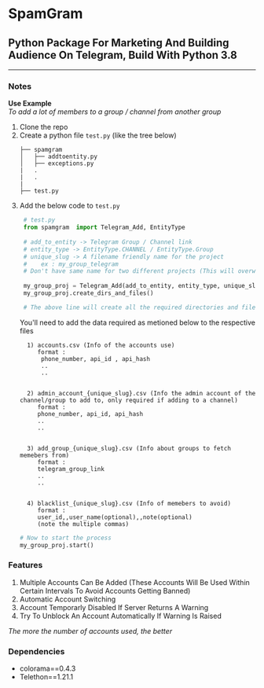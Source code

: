 # SpamGram
## Python Package For Marketing And Building Audience On Telegram, Build With Python 3.8 

___
### Notes

**Use Example**<br>
*To add a lot of members to a group / channel from another group*

1. Clone the repo
2. Create a python file `test.py` (like the tree below)
    ```
    ├── spamgram
    │   ├── addtoentity.py
    │   ├── exceptions.py
    |   .
    |   .
    |
    ├── test.py
    ```
3. Add the below code to `test.py`
   ```py
    # test.py
    from spamgram  import Telegram_Add, EntityType
    
    # add_to_entity -> Telegram Group / Channel link
    # entity_type -> EntityType.CHANNEL / EntityType.Group 
    # unique_slug -> A filename friendly name for the project 
    #    ex : my_group_telegram
    # Don't have same name for two different projects (This will overwrite the data of the previous project)
    
    my_group_proj = Telegram_Add(add_to_entity, entity_type, unique_slug)
    my_group_proj.create_dirs_and_files()

    # The above line will create all the required directories and files inside spamgram directory.
   ```
   You'll need to add the data required as metioned below to the respective files
   ```
     1) accounts.csv (Info of the accounts use)
        format : 
         phone_number, api_id , api_hash
         ..
         ..


     2) admin_account_{unique_slug}.csv (Info the admin account of the channel/group to add to, only required if adding to a channel)
        format : 
        phone_number, api_id, api_hash
        ..
        ..


     3) add_group_{unique_slug}.csv (Info about groups to fetch memebers from)
        format :
        telegram_group_link
        ..
        ..
    

     4) blacklist_{unique_slug}.csv (Info of memebers to avoid)
        format : 
        user_id,,user_name(optional),,note(optional)
        (note the multiple commas)
   ```
   ```py
   # Now to start the process
   my_group_proj.start()
   ```

### Features
1. Multiple Accounts Can Be Added (These Accounts Will Be Used Within Certain Intervals To Avoid Accounts Getting Banned)
2. Automatic Account Switching
3. Account Temporarly Disabled If Server Returns A Warning
4. Try To Unblock An Account Automatically If Warning Is Raised

*The more the number of accounts used, the better*

### Dependencies
- colorama==0.4.3
- Telethon==1.21.1
